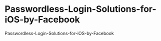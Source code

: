 # Passwordless-Login-Solutions-for-iOS-by-Facebook
Passwordless-Login-Solutions-for-iOS-by-Facebook
